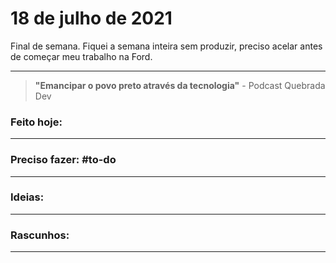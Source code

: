 # 18 de julho de 2021
Final de semana. Fiquei a semana inteira sem produzir, preciso acelar antes de começar meu trabalho na Ford.

----

> **"Emancipar o povo preto através da tecnologia"**
\- Podcast Quebrada Dev

### Feito hoje:

---

### Preciso fazer: #to-do


---

### Ideias:


---

### Rascunhos:


---

